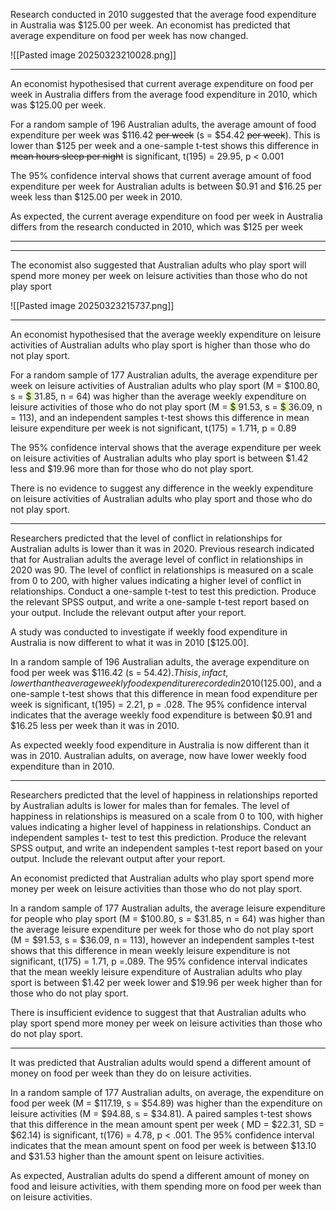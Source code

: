 Research conducted in 2010 suggested that the average food expenditure in Australia was $125.00 per week.  An economist has predicted that average expenditure on food per week has now changed.

![[Pasted image 20250323210028.png]]

---
An economist hypothesised that current average expenditure on food per week in Australia differs from the average food expenditure in 2010, which was $125.00 per week. 

For a random sample of 196 Australian adults, the average amount of food expenditure per week was $116.42 ~~per week~~ (s = $54.42 ~~per week~~).  This is lower than $125 per week and a one-sample t-test shows this difference in ~~mean hours sleep per night~~ is significant, t(195) = 29.95, p < 0.001 

The 95% confidence interval shows that current average amount of food expenditure per week for Australian adults is between $0.91 and $16.25 per week less than $125.00 per week in 2010. 

As expected, the current average expenditure on food per week in Australia differs from the research conducted in 2010, which was $125 per week

---
---
The economist also suggested that Australian adults who play sport will spend 
more money per week on leisure activities than those who do not play sport

![[Pasted image 20250323215737.png]]

---
An economist hypothesised that the average weekly expenditure on leisure activities of Australian adults who play sport is higher than those who do not play sport.

For a random sample of 177 Australian adults, the average expenditure per week on leisure activities of Australian adults who play sport (M = $100.80, s = <span style="background:rgba(205, 244, 105, 0.55)"> $ </span>31.85, n = 64) was higher than the average weekly expenditure on leisure activities of  those who do not play sport (M = <span style="background:rgba(205, 244, 105, 0.55)"> $ </span>91.53, s = <span style="background:rgba(205, 244, 105, 0.55)"> $ </span>36.09, n = 113), and an independent samples t-test shows this difference in mean leisure expenditure per week is not significant, t(175) = 1.71~~1~~, p = 0.89 

The 95% confidence interval shows that the average expenditure per week on leisure activities of Australian adults who play sport is between $1.42 less and $19.96 more  than for those who do not play sport. 

There is no evidence to suggest any difference in the weekly expenditure on leisure activities of Australian adults who play sport and those who do not play sport. 

----
Researchers predicted that the level of conflict in relationships for Australian adults is lower than it was in 2020. Previous research indicated that for Australian adults the average level of conflict in relationships in 2020 was 90. The level of conflict in relationships is measured on a scale from 0 to 200, with higher values indicating a higher level of conflict in relationships. Conduct a one-sample t-test to test this prediction. Produce the relevant SPSS output, and write a one-sample t-test report based on your output. Include the relevant output after your report. 

 

A study was conducted to investigate if weekly food expenditure in Australia is now different to what it was in 2010 [$125.00]. 

In a random sample of 196 Australian adults, the average expenditure on food per week was $116.42 (s = $54.42). This is, in fact, lower than the average weekly food expenditure recorded in 2010 ($125.00), and a one-sample t-test shows that this difference in mean food expenditure per week is significant, t(195) = 2.21, p = .028. The 95% confidence interval indicates that the average weekly food expenditure is between $0.91 and $16.25 less per week than it was in 2010. 

As expected weekly food expenditure in Australia is now different than it was in 2010. Australian adults, on average, now have lower weekly food expenditure than in 2010. 

---
Researchers predicted that the level of happiness in relationships reported by Australian adults is lower for males than for females. The level of happiness in relationships is measured on a scale from 0 to 100, with higher values indicating a higher level of happiness in relationships. Conduct an independent samples t- test to test this prediction. Produce the relevant SPSS output, and write an independent samples t-test report based on your output. Include the relevant output after your report. 

An economist predicted that Australian adults who play sport spend more money per week on leisure activities than those who do not play sport. 

In a random sample of 177 Australian adults, the average leisure expenditure for people who play sport (M = $100.80, s = $31.85, n = 64) was higher than the average leisure expenditure per week for those who do not play sport (M = $91.53, s = $36.09, n = 113), however an independent samples t-test shows that this difference in mean weekly leisure expenditure is not significant, t(175) = 1.71, p =.089. The 95% confidence interval indicates that the mean weekly leisure expenditure of Australian adults who play sport is between $1.42 per week lower and $19.96 per week higher than for those who do not play sport. 

There is insufficient evidence to suggest that that Australian adults who play sport spend more money per week on leisure activities than those who do not play sport.

---
It was predicted that Australian adults would spend a different amount of money on food per week than they do on leisure activities. 

In a random sample of 177 Australian adults, on average, the expenditure on food per week (M = $117.19, s = $54.89) was higher than the expenditure on leisure activities (M = $94.88, s = $34.81). A paired samples t-test shows that this difference in the mean 
amount spent per week ( MD = $22.31, SD = $62.14) is significant, t(176) = 4.78, p < .001. 
The 95% confidence interval indicates that the mean amount spent on food per week is 
between $13.10 and $31.53 higher than the amount spent on leisure activities. 

As expected, Australian adults do spend a different amount of money on food and leisure 
activities, with them spending more on food per week than on leisure activities. 